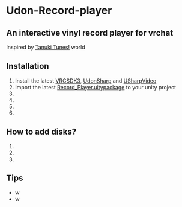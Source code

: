 # Udon-Record-player

## An interactive vinyl record player for vrchat
Inspired by [Tanuki Tunesǃ](https://vrchat.com/home/world/wrld_033b9f75-49be-4213-9218-a540dd2be60a) world

## Installation
1. Install the latest [VRCSDK3](https://vrchat.com/home/download), [UdonSharp](https://github.com/MerlinVR/UdonSharp) and [USharpVideo](https://github.com/MerlinVR/USharpVideo)
2. Import the latest [Record_Player.uitypackage](https://github.com/Vard-and-Temmie/Udon-Record-player/releases) to your unity project
3.
4.
5.
6.

## How to add disks?
1.
2.
3.

## Tips
- w
- w
